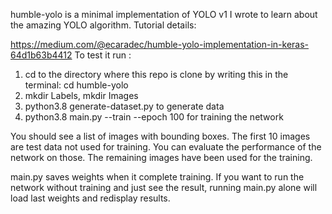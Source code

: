 humble-yolo is a minimal implementation of YOLO v1 I wrote to learn about the amazing YOLO algorithm.
Tutorial details:

https://medium.com/@ecaradec/humble-yolo-implementation-in-keras-64d1b63b4412
To test it run :

1. cd to the directory where this repo is clone by writing this in the terminal: cd humble-yolo
2. mkdir Labels, mkdir Images
1. python3.8 generate-dataset.py to generate data
2. python3.8 main.py --train --epoch 100 for training the network

You should see a list of images with bounding boxes. The first 10 images are test data not used for training. You can evaluate the performance of the network on those. The remaining images have been used for the training.

main.py saves weights when it complete training. If you want to run the network without training and just see the result, running main.py alone will load last weights and redisplay results.
